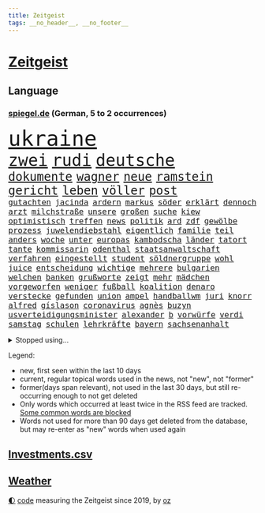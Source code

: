 ```yaml
---
title: Zeitgeist
tags: __no_header__, __no_footer__
---
```


# [Zeitgeist](https://oliz.io/zeitgeist/)

## Language

<h3><a href="https://www.spiegel.de" target="_blank">spiegel.de</a> (German, 5 to 2 occurrences)</h3>
<p style="font-family:monospace">
<span style="font-size:32pt"><a href="news_links.html#ukraine" class="current">ukraine</a></span>
<br>
<span style="font-size:25pt"><a href="news_links.html#zwei" class="current">zwei</a></span>
<span style="font-size:25pt"><a href="news_links.html#rudi" class="current">rudi</a></span>
<span style="font-size:25pt"><a href="news_links.html#deutsche" class="current">deutsche</a></span>
<br>
<span style="font-size:18pt"><a href="news_links.html#dokumente" class="current">dokumente</a></span>
<span style="font-size:18pt"><a href="news_links.html#wagner" class="current">wagner</a></span>
<span style="font-size:18pt"><a href="news_links.html#neue" class="current">neue</a></span>
<span style="font-size:18pt"><a href="news_links.html#ramstein" class="new">ramstein</a></span>
<span style="font-size:18pt"><a href="news_links.html#gericht" class="current">gericht</a></span>
<span style="font-size:18pt"><a href="news_links.html#leben" class="current">leben</a></span>
<span style="font-size:18pt"><a href="news_links.html#völler" class="current">völler</a></span>
<span style="font-size:18pt"><a href="news_links.html#post" class="current">post</a></span>
<br>
<span style="font-size:12pt"><a href="news_links.html#gutachten" class="current">gutachten</a></span>
<span style="font-size:12pt"><a href="news_links.html#jacinda" class="current">jacinda</a></span>
<span style="font-size:12pt"><a href="news_links.html#ardern" class="current">ardern</a></span>
<span style="font-size:12pt"><a href="news_links.html#markus" class="current">markus</a></span>
<span style="font-size:12pt"><a href="news_links.html#söder" class="current">söder</a></span>
<span style="font-size:12pt"><a href="news_links.html#erklärt" class="current">erklärt</a></span>
<span style="font-size:12pt"><a href="news_links.html#dennoch" class="current">dennoch</a></span>
<span style="font-size:12pt"><a href="news_links.html#arzt" class="current">arzt</a></span>
<span style="font-size:12pt"><a href="news_links.html#milchstraße" class="current">milchstraße</a></span>
<span style="font-size:12pt"><a href="news_links.html#unsere" class="current">unsere</a></span>
<span style="font-size:12pt"><a href="news_links.html#großen" class="current">großen</a></span>
<span style="font-size:12pt"><a href="news_links.html#suche" class="current">suche</a></span>
<span style="font-size:12pt"><a href="news_links.html#kiew" class="current">kiew</a></span>
<span style="font-size:12pt"><a href="news_links.html#optimistisch" class="current">optimistisch</a></span>
<span style="font-size:12pt"><a href="news_links.html#treffen" class="current">treffen</a></span>
<span style="font-size:12pt"><a href="news_links.html#news" class="current">news</a></span>
<span style="font-size:12pt"><a href="news_links.html#politik" class="current">politik</a></span>
<span style="font-size:12pt"><a href="news_links.html#ard" class="current">ard</a></span>
<span style="font-size:12pt"><a href="news_links.html#zdf" class="current">zdf</a></span>
<span style="font-size:12pt"><a href="news_links.html#gewölbe" class="current">gewölbe</a></span>
<span style="font-size:12pt"><a href="news_links.html#prozess" class="current">prozess</a></span>
<span style="font-size:12pt"><a href="news_links.html#juwelendiebstahl" class="current">juwelendiebstahl</a></span>
<span style="font-size:12pt"><a href="news_links.html#eigentlich" class="current">eigentlich</a></span>
<span style="font-size:12pt"><a href="news_links.html#familie" class="current">familie</a></span>
<span style="font-size:12pt"><a href="news_links.html#teil" class="current">teil</a></span>
<span style="font-size:12pt"><a href="news_links.html#anders" class="current">anders</a></span>
<span style="font-size:12pt"><a href="news_links.html#woche" class="current">woche</a></span>
<span style="font-size:12pt"><a href="news_links.html#unter" class="current">unter</a></span>
<span style="font-size:12pt"><a href="news_links.html#europas" class="current">europas</a></span>
<span style="font-size:12pt"><a href="news_links.html#kambodscha" class="current">kambodscha</a></span>
<span style="font-size:12pt"><a href="news_links.html#länder" class="current">länder</a></span>
<span style="font-size:12pt"><a href="news_links.html#tatort" class="current">tatort</a></span>
<span style="font-size:12pt"><a href="news_links.html#tante" class="new">tante</a></span>
<span style="font-size:12pt"><a href="news_links.html#kommissarin" class="current">kommissarin</a></span>
<span style="font-size:12pt"><a href="news_links.html#odenthal" class="new">odenthal</a></span>
<span style="font-size:12pt"><a href="news_links.html#staatsanwaltschaft" class="current">staatsanwaltschaft</a></span>
<span style="font-size:12pt"><a href="news_links.html#verfahren" class="current">verfahren</a></span>
<span style="font-size:12pt"><a href="news_links.html#eingestellt" class="current">eingestellt</a></span>
<span style="font-size:12pt"><a href="news_links.html#student" class="current">student</a></span>
<span style="font-size:12pt"><a href="news_links.html#söldnergruppe" class="current">söldnergruppe</a></span>
<span style="font-size:12pt"><a href="news_links.html#wohl" class="current">wohl</a></span>
<span style="font-size:12pt"><a href="news_links.html#juice" class="new">juice</a></span>
<span style="font-size:12pt"><a href="news_links.html#entscheidung" class="current">entscheidung</a></span>
<span style="font-size:12pt"><a href="news_links.html#wichtige" class="current">wichtige</a></span>
<span style="font-size:12pt"><a href="news_links.html#mehrere" class="current">mehrere</a></span>
<span style="font-size:12pt"><a href="news_links.html#bulgarien" class="current">bulgarien</a></span>
<span style="font-size:12pt"><a href="news_links.html#welchen" class="current">welchen</a></span>
<span style="font-size:12pt"><a href="news_links.html#banken" class="current">banken</a></span>
<span style="font-size:12pt"><a href="news_links.html#grußworte" class="new">grußworte</a></span>
<span style="font-size:12pt"><a href="news_links.html#zeigt" class="current">zeigt</a></span>
<span style="font-size:12pt"><a href="news_links.html#mehr" class="current">mehr</a></span>
<span style="font-size:12pt"><a href="news_links.html#mädchen" class="current">mädchen</a></span>
<span style="font-size:12pt"><a href="news_links.html#vorgeworfen" class="current">vorgeworfen</a></span>
<span style="font-size:12pt"><a href="news_links.html#weniger" class="current">weniger</a></span>
<span style="font-size:12pt"><a href="news_links.html#fußball" class="current">fußball</a></span>
<span style="font-size:12pt"><a href="news_links.html#koalition" class="current">koalition</a></span>
<span style="font-size:12pt"><a href="news_links.html#denaro" class="new">denaro</a></span>
<span style="font-size:12pt"><a href="news_links.html#verstecke" class="new">verstecke</a></span>
<span style="font-size:12pt"><a href="news_links.html#gefunden" class="current">gefunden</a></span>
<span style="font-size:12pt"><a href="news_links.html#union" class="current">union</a></span>
<span style="font-size:12pt"><a href="news_links.html#ampel" class="current">ampel</a></span>
<span style="font-size:12pt"><a href="news_links.html#handballwm" class="current">handballwm</a></span>
<span style="font-size:12pt"><a href="news_links.html#juri" class="current">juri</a></span>
<span style="font-size:12pt"><a href="news_links.html#knorr" class="current">knorr</a></span>
<span style="font-size:12pt"><a href="news_links.html#alfred" class="current">alfred</a></span>
<span style="font-size:12pt"><a href="news_links.html#gíslason" class="new">gíslason</a></span>
<span style="font-size:12pt"><a href="news_links.html#coronavirus" class="current">coronavirus</a></span>
<span style="font-size:12pt"><a href="news_links.html#agnès" class="new">agnès</a></span>
<span style="font-size:12pt"><a href="news_links.html#buzyn" class="new">buzyn</a></span>
<span style="font-size:12pt"><a href="news_links.html#usverteidigungsminister" class="current">usverteidigungsminister</a></span>
<span style="font-size:12pt"><a href="news_links.html#alexander" class="current">alexander</a></span>
<span style="font-size:12pt"><a href="news_links.html#b" class="current">b</a></span>
<span style="font-size:12pt"><a href="news_links.html#vorwürfe" class="current">vorwürfe</a></span>
<span style="font-size:12pt"><a href="news_links.html#verdi" class="current">verdi</a></span>
<span style="font-size:12pt"><a href="news_links.html#samstag" class="current">samstag</a></span>
<span style="font-size:12pt"><a href="news_links.html#schulen" class="current">schulen</a></span>
<span style="font-size:12pt"><a href="news_links.html#lehrkräfte" class="current">lehrkräfte</a></span>
<span style="font-size:12pt"><a href="news_links.html#bayern" class="current">bayern</a></span>
<span style="font-size:12pt"><a href="news_links.html#sachsenanhalt" class="current">sachsenanhalt</a></span>
</p>
<details>
<summary>Stopped using...</summary>
<p class="former" style="font-size:12pt">
einiges(821) beobachtet(820) kassiert(820) reiche(820) turnier(820) einwohner(819) halle(819) historiker(819) kliniken(819) private(819) asche(818) geeinigt(818) niederländische(818) verstehen(818) vorwurf(818) willen(818) aktien(817) diktator(817) geholt(817) münchner(817) nigeria(817) treffer(817) unmut(817) verweigert(817) begründung(816) endet(816) energien(816) minderheit(816) st(816) vorliegt(816) zuerst(816) angebot(815) erzielt(815) flick(815) google(815) hansi(815) hinterlassen(815) hsv(815) landtag(815) nationalmannschaft(815) polizeieinsatz(815) stich(815) szenen(815) überlebte(815) 33(814) bundesweite(814) digitalisierung(814) flammen(814) gestartet(814) herbert(814) schwarze(814) wirkte(814) zahlung(814) atmosphäre(813) bundestags(813) doku(813) lager(813) lehnen(813) versteckt(813) äußern(813) behandlung(812) entlastet(812) hieß(812) kämpfer(812) mancherorts(812) moderne(812) schlug(812) vergessen(812) abends(811) angeklagter(811) bewährungsstrafe(811) denken(811) depressionen(811) dramatisch(811) interne(811) klimaneutral(811) krankenhäusern(811) witz(811) bitten(810) eingeschränkt(810) engagement(810) getrennt(810) wirken(810) gelände(809) gesamte(809) netzwerk(809) recep(809) spekuliert(809) tayyip(809) bedenken(808) einstigen(808) ließen(808) endspiel(807) schwangere(807) triumph(807) veranstaltung(807) eintracht(806) halben(806) märchen(806) nominiert(806) selben(806) aufnahme(805) fahrrad(805) kiel(805) kindesmissbrauch(805) anthony(804) abgebrochen(803) bestraft(803) ermittlern(803) rat(803) schauen(803) schnellen(803) starker(803) verbindung(803) amerikanischen(802) lieferten(802) sinn(802) drastische(800) eigentümer(800) schottland(800) aktivistin(799) drittel(799) holocaust(799) stärke(799) eklat(798) jemen(798) begründet(797) eingeleitet(797) olympische(797) organisation(797) vw(797) treiben(796) küstenwache(795) belegen(794) em(794) pflegekräfte(794) landesweit(789) nachbar(789) verwickelt(789) papier(788) bürgerinnen(787) teilnahme(787) favorit(786) griechischen(786) s(783) folter(782) abhängig(781) bangt(781) schaut(780) kassieren(777) rutschte(774) schock(773) sarah(772) schmerz(770) sogenannten(769) teuren(767) erhebliche(762) nächstes(762) karlsruhe(761) strukturen(761) härtere(755) tolle(755) marine(754) 85(749) maschinen(746) ausweg(745) ärmelkanal(745) auslieferung(735) kuba(728) höheres(715) polizeiruf(714) zusätzlichen(705) zusammenbruch(678) rückgang(671) medaille(668) hochschulen(660) zusammengebrochen(647) bewirbt(641) westlichen(618) zwischenfall(617) forschende(607) regierungskoalition(596) gestanden(594) durchbruch(591) 800(589) lehren(576) court(575) supreme(575) flohen(574) fotografen(560) aussterben(556) lebensmitteln(556) getrieben(554) arte(551) morgens(551) rereportage(551) brannte(548) irre(541) rechtens(540) bundesrat(539) 9(537) chaotischen(532) polnischen(521) gremium(518) konzerns(515) vertretung(515) fraktion(509) erkrankte(503) exil(501) gerissen(499) realität(496) händen(489) mike(487) illegaler(484) überraschende(483) fifa(481) diebe(480) kalten(478) draghi(466) arten(465) worum(464) einigt(463) militärmanöver(463) floyd(462) kursieren(456) abkommen(453) eingeführt(453) emotionen(449) zentralen(446) bahnen(441) eingefroren(440) zeitpunkt(436) bedrängt(435) volksverhetzung(435) gasversorgung(431) roth(427) inklusive(423) härte(421) luftwaffe(420) schülerin(419) töchtern(419) stadtteil(414) 77(412) summen(411) rande(407) auge(405) geringer(405) gestiegene(404) regierungen(403) trip(403) beteiligte(402) guterres(400) verwüstung(398) historischer(397) begehen(395) wmteilnahme(395) auseinandersetzungen(394) außenministerium(393) piloten(392) brandbrief(389) dinosaurier(387) personalnot(383) teuerung(378) zuständig(378) gedenkt(375) senden(374) beziehen(372) bronze(369) getreten(368) traurige(368) südosten(365) menschenrechtler(364) gefechte(360) meere(358) normalen(358) spektakel(358) geplatzt(357) wolf(357) vorm(356) kahn(354) verkaufte(353) verringern(351) geschenk(348) mutigen(346) 2002(343) brandanschlag(340) verzweifeln(339) justizministerium(337) 49(335) lohnen(335) stuttgarter(334) einheit(332) fisch(332) gymnasium(331) konsequent(331) berlusconi(330) fremd(330) silvio(330) erstem(329) hut(329) solo(329) reichweite(327) gestrandet(324) runter(323) schätzt(323) bejubelt(321) kylian(321) mbappé(321) rekonstruktion(320) klug(319) schülern(313) vorab(310) gitter(309) sklaverei(309) problems(308) dubiosen(307) straßburg(306) litt(303) terror(303) lücken(301) sekretärin(301) kleben(300) lebe(300) arbeitszeit(299) bomben(298) taktik(298) empfang(296) odessa(294) spiegelbildungsnewsletter(294) statistisches(294) stoff(294) fußballspiel(293) linkspartei(293) beschuldigten(290) evakuierung(290) rekordtief(289) töchter(288) 34(284) dylan(284) melanie(284) links(282) raser(282) energiesparen(280) breiten(279) wiederaufbau(279) austricksen(278) lohn(277) messerattacke(277) angestellte(276) hochrangige(275) günstige(274) g20(269) crew(268) kriegsführung(268) fußballweltmeisterschaft(267) registrierte(267) my(266) notfall(266) 48(265) abgrund(264) g7(263) jamal(263) hängengeblieben(261) bauteile(259) rechenschaft(259) ernste(257) belegschaft(256) täters(256) 24jährige(254) bodo(251) einsetzt(251) würdigung(251) gewalttaten(250) eingeschläfert(249) gäbe(249) schwedens(249) hammer(248) indische(246) taugt(246) aufeinander(244) bayreuth(244) 84(241) übergriffen(241) verdrängen(240) ankara(239) jubel(239) erfurt(238) frontex(237) ifoinstituts(237) lokführer(236) befugnisse(235) klimakatastrophe(231) verlaufen(231) hoeneß(229) uli(229) netzagenturchef(227) love(226) schutzmasken(223) gestürmt(222) steuerzahler(222) längerer(220) angeschlagenen(218) ausgezahlt(218) waggons(218) dauerhaften(217) budget(214) elfmeterschießen(214) libanon(214) brittney(213) griner(213) ryanair(213) sanktionieren(213) ramelow(212) 21jähriger(211) einzudämmen(211) erdoğans(211) besseren(210) nachbesserungen(210) kaffee(209) betreuung(207) henry(203) ruben(203) provozieren(201) turbulenzen(201) manch(200) tempel(200) zunehmender(200) chaotisch(199) bahnsteig(198) 97(197) süddeutschland(197) weltrekord(197) stilhighlights(196) thüringens(196) 9eurotickets(195) defekt(195) fotografinnen(195) terrororganisation(195) medikament(194) brad(193) mitgenommen(193) pitt(193) sicheren(192) tanz(192) erobern(190) neustart(190) klarheit(189) wmhalbfinale(189) arbeiteten(188) braun(186) erfinder(186) helmut(185) bruttoinlandsprodukt(184) weile(184) angelegte(183) artemis(182) genauer(181) stützen(181) geeigneten(179) fläche(177) detonationen(176) gestrandete(176) hessische(176) portugals(176) reservisten(176) cumexaffäre(175) misere(175) vorschreiben(175) abgebrannt(174) abschlusserklärung(174) klagten(174) urlauber(174) demonstrant(173) horrenden(172) verletzen(172) überlegt(172) brandstifter(171) frauenrechte(171) legal(171) staatshilfe(171) geflüchteter(170) koffer(169) lucas(169) oslo(169) gartenkolumne(168) grundstück(168) prostituierte(168) streicheln(168) bestechung(167) usraumfahrtbehörde(167) 1979(165) vergleicht(165) mangellage(164) niedrigeren(164) schwede(163) vorlage(163) gefängnissen(162) gewährleisten(162) historikerin(160) klausmichael(160) privater(159) erzählung(158) besprüht(157) tribut(157) spiegelreporterin(156) beistand(155) offenlegen(155) bewältigen(154) hagen(154) mateusz(153) positioniert(153) fahrerin(152) ellen(151) unterkunft(151) führten(150) kulturpolitik(148) manipulation(148) privates(148) schmelzen(148) giorgia(147) krankenhausgesellschaft(147) meloni(147) aufatmen(146) einhaltung(146) extremisten(145) komplikationen(145) beseitigt(144) nation(144) üblich(144) krisenzeiten(143) raketenangriffen(143) ron(143) schreitet(143) durchs(142) jährliches(142) postfaschistische(142) dopingprobe(141) dopings(141) flüssen(141) musiala(141) programmiert(141) verabschiedete(140) berechnungen(139) einladung(139) bestes(137) desantis(136) leistet(136) herunter(135) zugrunde(135) späte(134) überraschen(134) bedauert(133) haken(133) harmlos(133) home(133) fatales(132) tv+(132) wohlwollen(132) beschlagnahmten(131) angezeigt(130) fische(130) rot(130) toronto(130) wahlbeobachter(130) energiequelle(128) falten(128) gehörten(128) klappen(128) anhaltender(127) aufbegehren(127) regenfällen(126) 00(125) ermordete(125) goldener(125) verstöße(125) eismassen(124) lebensgefährliche(124) rihanna(124) rutschen(124) tagesordnung(124) extremismus(123) seitenlinie(123) kita(122) geldwäsche(121) rowling(121) gaspreisdeckel(120) oppositionschef(120) beschaffen(119) gänzlich(119) skizziert(119) staatsstreich(119) befürworten(118) skigebiete(118) angeblicher(117) atlantik(117) berechnet(117) bombenanschlag(117) drehbuchautor(117) erforderlich(117) gegenmaßnahme(117) behindert(115) fdpvize(115) kontroverse(115) pubs(115) toren(114) bangkok(113) indianapolis(113) überfischung(113) fauci(112) kanadischen(112) kurznachrichtendienst(112) usbörsenaufsicht(112) wahnvorstellungen(112) aufholjagd(111) bösewicht(111) reparatur(111) verprügelt(111) bauart(110) frühes(110) igor(110) nutzern(109) elektroschrott(107) listen(107) abpfiff(106) argentiniens(106) nationalsozialismus(106) vegane(106) vorurteile(106) entzieht(105) parteiübergreifend(105) fußballnationalspieler(104) iranerinnen(104) jk(104) wasserversorgung(104) nationaltrainer(103) stromkosten(103) unternehmensberatung(103) branchen(102) reihenweise(102) rose(102) sadness(102) triangle(102) abgelöst(101) leyens(101) strompreisbremse(101) einverstanden(100) fußballfans(100) angelina(99) befreiten(99) betrag(99) blond(99) geschlecht(99) jolie(99) mondmission(99) verkneifen(99) konterfei(98) krone(98) rausgeworfen(98) rekordhalter(98) autors(97) masterplan(97) modewelt(97) staatsmedien(97) winkel(97) wohnraum(97) buhlen(96) fachmesse(96) gemäßigt(96) hall(96) stromausfällen(96) bootsunglück(95) erschöpft(95) praktiken(95) spiels(95) sprangen(95) forscherin(94) bestrafung(93) ios(93) fortschritte(92) initiiert(92) reynolds(92) abgelegt(91) antrieb(91) denke(91) it's(91) mitteilte(91) stärkere(91) urteilt(91) wirtschaftsinteressen(91) arbeitgeberpräsident(90) arbeitszeiterfassung(90) charakter(90) dauerkrise(90) dulger(90) floridas(90) nahbar(90) penibel(90) ukrainefeldzug(90) verschenkt(90) wlan(90) 60jähriger(89) balkanroute(89) brutalität(89) degeneres(89) geschenke(89) grenzgebiet(89) kassierer(89) landgerichts(89) opel(89) smartwatch(89) unsozialen(89) versorgungssicherheit(89) bedeutende(88) matthäus(88) neymar(88) sofortiger(88) straucheln(88) östlund(88) 1959(87) ausrichter(87) günstigere(87) nacken(87) organisierter(87) routine(87) schenken(87) watch(87) álvarez(87) anwohnerparken(86) aquarium(86) arbeitsagentur(86) aufgenommenen(86) faktisch(86) heiko(86) innere(86) kündigungen(86) sauber(86) schmuckstücke(86) coronamaskenaffäre(85) düpierte(85) eingriffe(85) gasmarkt(85) harmlosen(85) juliane(85) kubaner(85) store(85) superspreaderevent(85) belastungsgrenze(84) imperialismus(84) mobilen(84) nominierungen(84) ode(84) pfundnoten(84) schusswaffenangriff(84) verhältnissen(84) weltbank(84) abgeordnetenhaus(83) haushaltsausschuss(83) härtesten(83) kern(83) koblenz(83) strategischen(83) teamkollegen(83) zitiert(83) englischer(82) gruppenspiel(82) hungersnot(82) martínez(82) regimes(82) regionalbahn(82) unstimmigkeiten(82) wiktor(82) wohlbefinden(82) besiegen(81) datenanalyse(81) ecken(81) katze(81) menschenrechtsaktivisten(81) verschwörungsideologien(81) überbringen(81) 53jährige(80) guttenberg(80) karltheodor(80) belgiens(79) bonbons(79) giroud(79) isolierung(79) olivier(79) verbandes(79) wahlsieg(79) 1813(78) alleingelassen(78) dahmer(78) deckel(78) erzielen(78) exemplar(78) faschistischen(78) judith(78) leinwand(78) mats(78) polare(78) razzien(78) wmgastgeber(78) wärmen(78) alleiniger(77) finanzausschuss(77) rechtsnationalen(77) uniprofessor(77) wartezeit(77) benachteiligten(76) beschäftigung(76) großrazzia(76) stadtderby(76) verankert(76) warburg(76) abgebildet(75) beschweren(75) fatal(75) massenweise(75) schwedisches(75) stockende(75) zentrales(75) applenutzer(74) dominik(74) intensiv(74) morawiecki(74) passagieren(74) sozialdemokrat(74) 7500(73) bedrohungen(73) bosnienherzegowina(73) erziehung(73) kämpferin(73) mullahregime(73) nordrheinwestfalens(73) schräge(73) unglücksursache(73) veganen(73) verharmlost(73) angekündigter(72) besitz(72) buchung(72) clans(72) gekehrt(72) geliebten(72) morten(72) oleg(72) raketenstarts(72) revolutionsgarden(72) titanic(72) blank(71) fahrplan(71) forscht(71) indonesien(71) klimaminister(71) medienschaffende(71) sec(71) spitznamen(71) ausgesperrt(70) diktatoren(70) intensivmediziner(70) liest(70) polarisiert(70) ausmachen(69) desaströsen(69) dwd(69) eugipfel(69) feindselige(69) teilgeständnis(69) vorziehen(69) angelegt(68) erinnerte(68) grenzschutzagentur(68) karlheinz(68) krönung(68) leukämie(68) nachtzug(68) rummenigge(68) synagoge(68) teenagerin(68) dave(67) entzug(67) finalen(67) höchststrafe(67) wiederholung(67) abbruch(66) euaußengrenzen(66) gaseinkauf(66) mittlerer(66) rentenalter(66) unmittelbarer(66) weint(66) wertvolle(66) 124(65) berufsgruppen(65) energiepreisbremse(65) friedensnobelpreis(65) iskämpfer(65) baumaterialien(64) hab(64) haftbefehle(64) horten(64) packendsten(64) versichert(64) wwf(64) aneinander(63) auktion(63) sonniger(63) todesstrafe(63) egoismus(62) freigekommen(62) fußballderby(62) kriminalfall(62) spinat(62) terrorgruppe(62) achtmal(61) aufschlag(61) aufsichtsrat(61) boulevardzeitung(61) exiliranerin(61) verurteilungen(61) augenzeugen(60) ceo(60) designierte(60) inkompetenz(60) unterdrücken(60) wahlkampfauftritt(60) zentralafrikanischen(60) chipkonzerns(59) energieinfrastruktur(59) energieministerin(59) infineon(59) nachlässigkeit(59) unerbittlich(59) chili(58) dita(58) erkältungswelle(58) euparlamentarier(58) klebte(58) konsulats(58) lebzeiten(58) verteidigungslinie(58) vervielfacht(58) ausbrüchen(57) chronisch(57) eingelegt(57) einheimische(57) ioc(57) marginal(57) millionenwert(57) unberechenbar(57) argentinische(56) derben(56) grant(56) leidenschaft(56) spacex(56) versicherte(56) luftabwehrsysteme(55) susan(55) ausverkauft(54) europaparlaments(54) journalistenverband(54) allermeisten(53) ausgesagt(53) ausschalten(53) flüchtlingsheim(53) gezerrt(53) grüße(53) hang(53) krishnan(53) überweisen(53) anschlagsserie(52) blattgemüse(52) filmpreis(52) human(52) kinderkliniken(52) kinderstationen(52) nonnen(52) pfleger(52) queere(52) regierungsoberhaupt(52) rights(52) unbearbeitete(52) zuständigen(52) ausgebuht(51) justin(51) prozesstag(51) raue(51) rundumschlag(51) sympathie(51) tübinger(51) vorsieht(51) warmfront(51) digitaler(50) geendet(50) behinderung(49) carsharing(49) jets(49) mastodon(49) miles(49) uscharts(49) 56jährigen(48) gravierenden(48) unerlaubt(48) 21jährige(47) beeindrucken(47) besserer(47) gewalttätiger(47) noten(47) schauten(47) unangekündigt(47) zigaretten(47) zutage(47) anschauen(46) erdrutschen(46) gegenzusteuern(46) großmeister(46) herausgegeben(46) singt(46) virtuelle(46) aufwendigen(45) mariana(45) militärflugzeuge(45) warfen(45) wissenschaftlichen(45) wunderbares(45) ausharren(44) hauptgründe(44) modelt(44) sozialamt(44) verbrenner(44) zustellung(44) 4(43) amir(43) autoreifen(43) chinareise(43) herauskommt(43) zerschlagen(43) bildungschancen(42) linkedin(42) lockdowns(42) prophezeit(42) energiehilfen(41) potenziell(41) rheingold(41) verheizt(41) brantner(40) charme(40) drogensucht(40) grenzregion(40) winterhilfe(40) wurm(40) dan(39) euregeln(39) niemandem(39) autokennzeichen(38) blauen(38) capitals(38) coronainfizierte(38) erdgasförderung(38) exemplare(38) industriestaaten(38) owetschkin(38) psychiatrischen(38) twitters(38) verhafteten(38) gastgeberland(37) renaissance(37) sound(37) unbemannte(37) verzögerte(37) vorfreude(37) glatt(36) präsidentschaftskandidatur(36) skepsis(36) fabrice(35) klimaklub(35) pakistanischen(35) abgeordnetenhauswahl(34) ausgabe(34) bezüglich(34) co₂abgabe(34) feind(34) i̇mamoğlu(34) argentinier(33) diego(33) eintrittsalter(33) istanbuls(33) jahrhunderte(33) langfristige(33) pence(33) wiederholen(33) bali(32) fußballweltmeisterschaften(32) ungehorsam(32) brilliert(31) böden(31) innensenatorin(31) männlich(31) nutzerinnen(31) realistisch(31) siesta(31) buenos(30) coronazeit(30) heizöl(30) skandalwm(30) wmnews(30) wmspiel(30) übersteht(30) 2004(29) dauerhaftes(29) demokratien(29) deutschlandfunk(29) landeswahlleiter(29) lauter(29) wutausbruch(29) 1978(28) a9(28) altnazi(28) interessenvertretung(28) leeren(28) magenta(28) marineschiff(28) nannten(28) reinhardt(28) todesfolge(28) ukrainerinnen(28) wärmepumpe(28) ecuador(27) exekutiert(27) fifachef(27) gegensatz(27) meilenstein(27) tarifbeschäftigten(27) unsicherer(27) 1991(26) abschiebungen(26) arztpraxen(26) blutig(26) fiebersäfte(26) körperlicher(26) mobilfunknetz(26) rheinland(26) siegfried(26) walisische(26) wunderschöne(26) chips(25) deschamps(25) eugaspreisdeckel(25) flogen(25) fröhlich(25) vollen(25) weltfußball(25) afdbundestagsabgeordnete(24) basteln(24) bildungsminister(24) microsofts(24) habhaft(23) innenleben(23) klügsten(23) usjournalist(23) vorrundenaus(23) wiederhergestellt(23) emails(22) exmitarbeiter(22) firmenchef(22) führungsebene(22) getränke(22) goldenen(22) jay(22) kontrollgremium(22) laptop(22) leno(22) surface(22) usmoderator(22) verlorene(22) verschafft(22) klinsmann(21) orionkapsel(21) diwchef(20) erstmal(20) fratzscher(20) genozid(20) krankenschwestern(20) orion(20) rsvirus(20) selfies(20) workation(20) 265(19) anspannung(19) bedient(19) beraterfirmen(19) chancenaufenthaltsrecht(19) mckinsey(19) unterzogen(19) wmturnier(19) 1981(18) elternzeit(18) genitalien(18) handelsabkommen(18) support(18) weltmeisterschaften(18) zerbrochen(18) boykottieren(17) einwanderungsland(17) eisige(17) fitness(17) ronaldos(17) rsviren(17) räumten(17) wunderbare(17) digitales(16) hofdame(16) preisobergrenze(16) rächt(16) warnstreik(16) löffel(15) nina(15) ordnen(15) protestler(15) sicherheitskonzept(15) u9(15) ursachensuche(15) vorrunde(15) 33jährigen(14) dortigen(14) durchgreifen(14) grauen(14) infektionswelle(14) irische(14) koordinieren(14) birgit(13) derartige(13) esperanza(13) f35kampfjets(13) festliche(13) höegh(13) malsackwinkemann(13) militärischer(13) passagierflugzeugs(13) satellit(13) schneit(13) eubeitritt(12) fragwürdiger(12) maier(12) militärhilfe(12) minustemperaturen(12) missbrauchte(12) rechtsterroristen(12) reichsbürgerszene(12) schulsystem(12) twitterte(12) verabredet(12) vergleichbar(12) übergossen(12) asphalt(11) eröffnen(11) itexperten(11) maskengeschäfte(11) medizinischer(11) messis(11) vergrößern(11) weltstars(11)
</p>
</details>
<p>Legend:
<ul>
<li><span class="new">new</span>, first seen within the last 10 days</li>
<li><span class="current">current</span>, regular topical words used in the news, not "new", not "former"</li>
<li><span class="former">former(days span relevant)</span>, not used in the last 30 days, but still re-occurring enough to not get deleted</li>
<li>Only words which occurred at least twice in the RSS feed are tracked. <a href="language/filters.py">Some common words are blocked</a></li>
<li>Words not used for more than 90 days get deleted from the database, but may re-enter as "new" words when used again</li>
</ul>
</p>

## [Investments](investments.html)[.csv](investments.csv)

## [Weather](weather.html)

<footer>
<a href="javascript:toggleTheme()" class="nav">🌓</a>
<a href="https://github.com/ooz/zeitgeist">code</a> measuring the Zeitgeist since 2019, by <a href="https://oliz.io">oz</a>
</footer>
